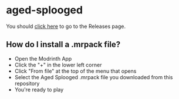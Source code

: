 # aged-splooged
You should [click here](https://github.com/gabefletch/aged-splooged/releases) to go to the Releases page.
## How do I install a .mrpack file?
- Open the Modrinth App
- Click the "+" in the lower left corner
- Click "From file" at the top of the menu that opens
- Select the Aged Splooged .mrpack file you downloaded from this repository
- You're ready to play
